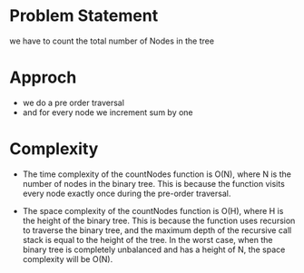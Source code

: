 # Problem Statement
we have to count the total number of Nodes in the tree

# Approch
- we do a pre order traversal
- and for every node we increment sum by one 

# Complexity
- The time complexity of the countNodes function is O(N), where N is the number of nodes in the
 binary tree. This is because the function visits every node exactly once during the pre-order traversal.

- The space complexity of the countNodes function is O(H), where H is the height of the binary tree.
 This is because the function uses recursion to traverse the binary tree, and the maximum depth of the recursive
call stack is equal to the height of the tree. In the worst case, when the binary tree is completely unbalanced and has
 a height of N, the space complexity will be O(N).
